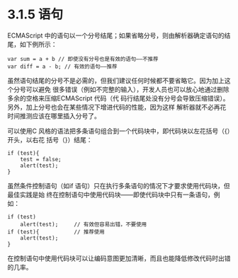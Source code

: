 # 3.1.5 语句

ECMAScript 中的语句以一个分号结尾；如果省略分号，则由解析器确定语句的结尾，如下例所示：

```text
var sum = a + b // 即使没有分号也是有效的语句——不推荐
var diff = a - b; // 有效的语句——推荐
```

虽然语句结尾的分号不是必需的，但我们建议任何时候都不要省略它。因为加上这个分号可以避免 很多错误（例如不完整的输入），开发人员也可以放心地通过删除多余的空格来压缩ECMAScript 代码（代 码行结尾处没有分号会导致压缩错误）。另外，加上分号也会在某些情况下增进代码的性能，因为这样 解析器就不必再花时间推测应该在哪里插入分号了。 

可以使用C 风格的语法把多条语句组合到一个代码块中，即代码块以左花括号（{）开头，以右花 括号（}）结尾：

```text
if (test){
    test = false;
    alert(test);
}
```

虽然条件控制语句（如if 语句）只在执行多条语句的情况下才要求使用代码块，但最佳实践是始 终在控制语句中使用代码块——即使代码块中只有一条语句，例如：

```text
if (test)
    alert(test);     // 有效但容易出错，不要使用
if (test){           // 推荐使用
    alert(test);
}
```

在控制语句中使用代码块可以让编码意图更加清晰，而且也能降低修改代码时出错的几率。

